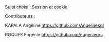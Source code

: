 Sujet choisi :
  Session et cookie

Contributeurs :
  
  KAPALA Angéline
    https://github.com/Angelinekpl

  ROQUES Eugénie
    https://github.com/eugenierqs
